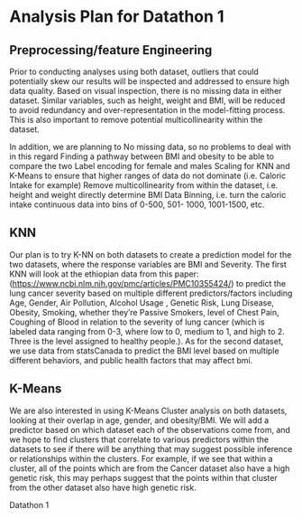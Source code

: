 # Analysis Plan for Datathon 1
## Preprocessing/feature Engineering
Prior to conducting analyses using both dataset, outliers that could potentially skew our results will be inspected and addressed to ensure high data quality. Based on visual inspection, there is no missing data in either dataset. Similar variables, such as height, weight and BMI, will be reduced to avoid redundancy and over-representation in the model-fitting process. This is also important to remove potential multicollinearity within the dataset. 

In addition, we are planning to 
No missing data, so no problems to deal with in this regard
Finding a pathway between BMI and obesity to be able to compare the two
Label encoding for female and males 
Scaling for KNN and K-Means to ensure that higher ranges of data do not dominate (i.e. Caloric Intake for example)
Remove multicollinearity from within the dataset, i.e. height and weight directly determine BMI
Data Binning, i.e. turn the caloric intake continuous data into bins of 0-500, 501- 1000, 1001-1500, etc.

## KNN
Our plan is to try K-NN on both datasets to create a prediction model for the two datasets, where the response variables are BMI and Severity. The first KNN will look at the ethiopian data from this paper: (https://www.ncbi.nlm.nih.gov/pmc/articles/PMC10355424/) to predict the lung cancer severity based on multiple different predictors/factors including Age, Gender, Air Pollution, Alcohol Usage	, Genetic Risk,	Lung Disease,	Obesity, Smoking, whether they’re Passive Smokers, level of Chest Pain, Coughing of Blood in relation to the severity of lung cancer (which is labeled data ranging from 0-3, where low to 0, medium to 1, and high to 2. Three is the level assigned to healthy people.). As for the second dataset, we use data from statsCanada to predict the BMI level based on multiple different behaviors, and public health factors that may affect bmi. 

## K-Means
We are also interested in using K-Means Cluster analysis on both datasets, looking at their overlap in age, gender, and obesity/BMI. We will add a predictor based on which dataset each of the observations come from, and we hope to find clusters that correlate to various predictors within the datasets to see if there will be anything that may suggest possible inference or relationships within the clusters. For example, if we see that within a cluster, all of the points which are from the Cancer dataset also have a high genetic risk, this may perhaps suggest that the points within that cluster from the other dataset also have high genetic risk. 

Datathon 1
